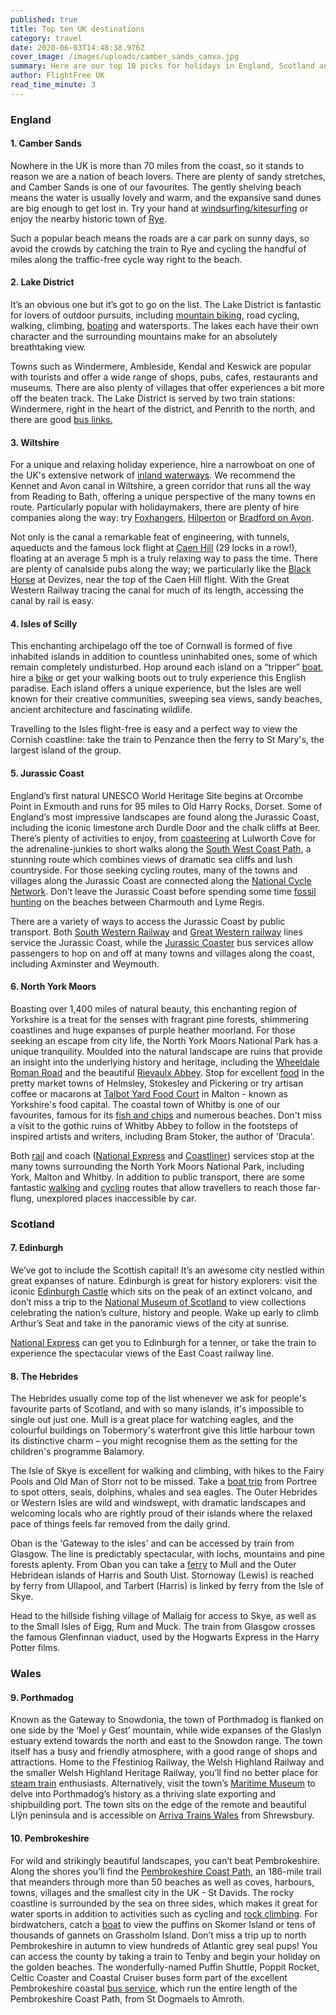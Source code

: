 ```yaml
---
published: true
title: Top ten UK destinations
category: travel
date: 2020-06-03T14:48:38.976Z
cover_image: /images/uploads/camber_sands_canva.jpg
summary: Here are our top 10 picks for holidays in England, Scotland and Wales.
author: FlightFree UK
read_time_minute: 3
---
```

### England

#### 1. Camber Sands

Nowhere in the UK is more than 70 miles from the coast, so it stands to reason we are a nation of beach lovers. There are plenty of sandy stretches, and Camber Sands is one of our favourites. The gently shelving beach means the water is usually lovely and warm, and the expansive sand dunes are big enough to get lost in. Try your hand at [windsurfing/kitesurfing](https://ryewatersports.co.uk/) or enjoy the nearby historic town of [Rye](https://www.timeout.com/rye/things-to-do/a-perfect-day-in-rye). 

Such a popular beach means the roads are a car park on sunny days, so avoid the crowds by catching the train to Rye and cycling the handful of miles along the traffic-free cycle way right to the beach.

#### 2. Lake District

It’s an obvious one but it’s got to go on the list. The Lake District is fantastic for lovers of outdoor pursuits, including [mountain biking](https://www.pure-leisure.co.uk/10-best-mountain-biking-routes-lake-district/), road cycling, walking, climbing, [boating](https://www.lakedistrict.gov.uk/visiting/things-to-do/water) and watersports. The lakes each have their own character and the surrounding mountains make for an absolutely breathtaking view. 

Towns such as Windermere, Ambleside, Kendal and Keswick are popular with tourists and offer a wide range of shops, pubs, cafes, restaurants and museums. There are also plenty of villages that offer experiences a bit more off the beaten track. The Lake District is served by two train stations: Windermere, right in the heart of the district, and Penrith to the north, and there are good [bus links.](https://www.lakedistrict.gov.uk/visiting/plan-your-visit/getting-to-the-lake-district#buses)

#### 3. Wiltshire

For a unique and relaxing holiday experience, hire a narrowboat on one of the UK's extensive network of [inland waterways](https://canalrivertrust.org.uk/). We recommend the Kennet and Avon canal in Wiltshire, a green corridor that runs all the way from Reading to Bath, offering a unique perspective of the many towns en route. Particularly popular with holidaymakers, there are plenty of hire companies along the way: try [Foxhangers](https://www.foxhangers.co.uk/), [Hilperton](https://www.hilpertonmarina.com/) or [Bradford on Avon](http://www.wiltshire-narrowboats.co.uk/). 

Not only is the canal a remarkable feat of engineering, with tunnels, aqueducts and the famous lock flight at [Caen Hill](https://canalrivertrust.org.uk/places-to-visit/caen-hill-locks) (29 locks in a row!), floating at an average 5 mph is a truly relaxing way to pass the time. There are plenty of canalside pubs along the way; we particularly like the [Black Horse](https://www.tripadvisor.co.uk/Attraction_Review-g528767-d5918051-Reviews-Black_Horse-Devizes_Wiltshire_England.html) at Devizes, near the top of the Caen Hill flight. With the Great Western Railway tracing the canal for much of its length, accessing the canal by rail is easy.

#### 4. Isles of Scilly

This enchanting archipelago off the toe of Cornwall is formed of five inhabited islands in addition to countless uninhabited ones, some of which remain completely undisturbed. Hop around each island on a “tripper” [boat](https://www.visitislesofscilly.com/explore/island-hopping), hire a [bike](https://www.stmarysbikehire.co.uk/) or get your walking boots out to truly experience this English paradise. Each island offers a unique experience, but the Isles are well known for their creative communities, sweeping sea views, sandy beaches, ancient architecture and fascinating wildlife. 

Travelling to the Isles flight-free is easy and a perfect way to view the Cornish coastline: take the train to Penzance then the ferry to St Mary's, the largest island of the group.

#### 5. Jurassic Coast

England’s first natural UNESCO World Heritage Site begins at Orcombe Point in Exmouth and runs for 95 miles to Old Harry Rocks, Dorset. Some of England’s most impressive landscapes are found along the Jurassic Coast, including the iconic limestone arch Durdle Door and the chalk cliffs at Beer. There’s plenty of activities to enjoy, from [coasteering](http://www.lulworthoutdoors.com/activities/coasteering/) at Lulworth Cove for the adrenaline-junkies to short walks along the [South West Coast Path](https://www.southwestcoastpath.org.uk/), a stunning route which combines views of dramatic sea cliffs and lush countryside. For those seeking cycling routes, many of the towns and villages along the Jurassic Coast are connected along the [National Cycle Network](https://www.sustrans.org.uk/find-a-route-on-the-national-cycle-network). Don’t leave the Jurassic Coast before spending some time [fossil hunting](https://jurassiccoast.org/visit/fossil-collecting/) on the beaches between Charmouth and Lyme Regis. 

There are a variety of ways to access the Jurassic Coast by public transport. Both [South Western Railway](https://www.southwesternrailway.com/) and [Great Western railway](https://www.gwr.com/) lines service the Jurassic Coast, while the [Jurassic Coaster](https://jurassiccoast.org/visit/travel-information/jurassic-coast-bus-services/) bus services allow passengers to hop on and off at many towns and villages along the coast, including Axminster and Weymouth.

#### 6. North York Moors

Boasting over 1,400 miles of natural beauty, this enchanting region of Yorkshire is a treat for the senses with fragrant pine forests, shimmering coastlines and huge expanses of purple heather moorland. For those seeking an escape from city life, the North York Moors National Park has a unique tranquility. Moulded into the natural landscape are ruins that provide an insight into the underlying history and heritage, including the [Wheeldale Roman Road](https://www.english-heritage.org.uk/visit/places/wheeldale-roman-road/) and the beautiful [Rievaulx Abbey](https://www.northyorkmoors.org.uk/visiting/see-and-do/attractions/rievaulx-abbey). Stop for excellent [food](https://tasteofthenorthyorkmoors.com/home/where-to-eat/) in the pretty market towns of Helmsley, Stokesley and Pickering or try artisan coffee or macarons at [Talbot Yard Food Court](https://www.visitmalton.com/talbot-yard-food-court) in Malton - known as Yorkshire's food capital. The coastal town of Whitby is one of our favourites, famous for its [fish and chips](https://tasteofthenorthyorkmoors.com/magpie-cafe/) and numerous beaches. Don't miss a visit to the gothic ruins of Whitby Abbey to follow in the footsteps of inspired artists and writers, including Bram Stoker, the author of 'Dracula'. 

Both [rail](https://www.nationalrail.co.uk/) and coach ([National Express](https://www.nationalexpress.com/en) and [Coastliner](https://www.transdevbus.co.uk/coastliner/)) services stop at the many towns surrounding the North York Moors National Park, including York, Malton and Whitby. In addition to public transport, there are some fantastic [walking](https://www.northyorkmoors.org.uk/visiting/enjoy-outdoors/walking/our-walks) and [cycling](https://www.northyorkmoors.org.uk/visiting/enjoy-outdoors/cycling) routes that allow travellers to reach those far-flung, unexplored places inaccessible by car.

### Scotland

#### 7. Edinburgh

We’ve got to include the Scottish capital! It’s an awesome city nestled within great expanses of nature. Edinburgh is great for history explorers: visit the iconic [Edinburgh Castle](https://www.visitscotland.com/info/see-do/edinburgh-castle-p245821) which sits on the peak of an extinct volcano, and don’t miss a trip to the [National Museum of Scotland](https://www.visitscotland.com/info/see-do/national-museum-of-scotland-p246591) to view collections celebrating the nation’s culture, history and people. Wake up early to climb Arthur’s Seat and take in the panoramic views of the city at sunrise. 

[National Express](https://www.nationalexpress.com/en) can get you to Edinburgh for a tenner, or take the train to experience the spectacular views of the East Coast railway line.

#### 8. The Hebrides

The Hebrides usually come top of the list whenever we ask for people's favourite parts of Scotland, and with so many islands, it's impossible to single out just one. Mull is a great place for watching eagles, and the colourful buildings on Tobermory's waterfront give this little harbour town its distinctive charm – you might recognise them as the setting for the children's programme Balamory. 

The Isle of Skye is excellent for walking and climbing, with hikes to the Fairy Pools and Old Man of Storr not to be missed. Take a [boat trip](https://www.isleofskye.com/activities/boat-trips) from Portree to spot otters, seals, dolphins, whales and sea eagles. The Outer Hebrides or Western Isles are wild and windswept, with dramatic landscapes and welcoming locals who are rightly proud of their islands where the relaxed pace of things feels far removed from the daily grind. 

Oban is the 'Gateway to the isles' and can be accessed by train from Glasgow. The line is predictably spectacular, with lochs, mountains and pine forests aplenty. From Oban you can take a [ferry](https://www.calmac.co.uk/destinations/mull) to Mull and the Outer Hebridean islands of Harris and South Uist. Stornoway (Lewis) is reached by ferry from Ullapool, and Tarbert (Harris) is linked by ferry from the Isle of Skye.

Head to the hillside fishing village of Mallaig for access to Skye, as well as to the Small Isles of Eigg, Rum and Muck. The train from Glasgow crosses the famous Glenfinnan viaduct, used by the Hogwarts Express in the Harry Potter films.

### Wales

#### 9. Porthmadog

Known as the Gateway to Snowdonia, the town of Porthmadog is flanked on one side by the ‘Moel y Gest’ mountain, while wide expanses of the Glaslyn estuary extend towards the north and east to the Snowdon range. The town itself has a busy and friendly atmosphere, with a good range of shops and attractions. Home to the Ffestiniog Railway, the Welsh Highland Railway and the smaller Welsh Highland Heritage Railway, you’ll find no better place for [steam train](https://www.festrail.co.uk/) enthusiasts. Alternatively, visit the town’s [Maritime Museum](https://porthmadog.wales/the-porthmadog-maritime-museum/) to delve into Porthmadog’s history as a thriving slate exporting and shipbuilding port. The town sits on the edge of the remote and beautiful Llŷn peninsula and is accessible on [Arriva Trains Wales](http://www.arrivatrainswales.co.uk/) from Shrewsbury.

#### 10. Pembrokeshire

For wild and strikingly beautiful landscapes, you can’t beat Pembrokeshire. Along the shores you’ll find the [Pembrokeshire Coast Path](https://www.visitpembrokeshire.com/explore-pembrokeshire/coast-path), an 186-mile trail that meanders through more than 50 beaches as well as coves, harbours, towns, villages and the smallest city in the UK - St Davids. The rocky coastline is surrounded by the sea on three sides, which makes it great for water sports in addition to activities such as cycling and [rock climbing](https://www.visitpembrokeshire.com/activities-adventure/rock-climbing). For birdwatchers, catch a [boat](http://www.pembrokeshire-islands.co.uk/boat-trips/) to view the puffins on Skomer Island or tens of thousands of gannets on Grassholm Island. Don’t miss a trip up to north Pembrokeshire in autumn to view hundreds of Atlantic grey seal pups! You can access the county by taking a train to Tenby and begin your holiday on the golden beaches. The wonderfully-named Puffin Shuttle, Poppit Rocket, Celtic Coaster and Coastal Cruiser buses form part of the excellent Pembrokeshire coastal [bus service](https://www.pembrokeshire.gov.uk/bus-routes-and-timetables/bus-routes-list-coastal-buses), which run the entire length of the Pembrokeshire Coast Path, from St Dogmaels to Amroth.